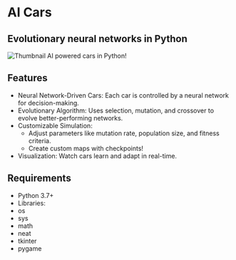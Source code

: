 # AI Cars
## Evolutionary neural networks in Python

![Thumbnail](([https://github.com/22yeets22/AI-Cars/blob/main/AI-Cars.png](https://github.com/22yeets22/AI-Cars/blob/main/AI-Cars.png?raw=true)) "Thumbnail")
AI powered cars in Python!

## Features
- Neural Network-Driven Cars: Each car is controlled by a neural network for decision-making.
- Evolutionary Algorithm: Uses selection, mutation, and crossover to evolve better-performing networks.
- Customizable Simulation:
    - Adjust parameters like mutation rate, population size, and fitness criteria.
    - Create custom maps with checkpoints!
- Visualization: Watch cars learn and adapt in real-time.

## Requirements
- Python 3.7+
- Libraries:
- os
- sys
- math
- neat
- tkinter
- pygame
